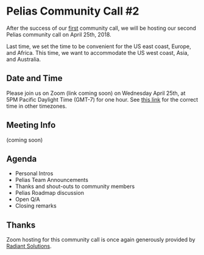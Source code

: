 # Pelias Community Call #2

After the success of our [first](https://pelias.io/announcements/2018-03-15-pelias-community-call/) community call, we will be hosting our second Pelias community call on April 25th, 2018.

Last time, we set the time to be convenient for the US east coast, Europe, and Africa. This time, we want to accommodate the US west coast, Asia, and Australia.

## Date and Time

Please join us on Zoom (link coming soon) on Wednesday April 25th, at 5PM Pacific Daylight Time (GMT-7) for one hour. See [this link](https://www.timeanddate.com/worldclock/converter.html?iso=20180427T000000&p1=202&p2=179&p3=195&p4=95) for the correct time in other timezones.

## Meeting Info

(coming soon)

## Agenda

* Personal Intros
* Pelias Team Announcements
* Thanks and shout-outs to community members
* Pelias Roadmap discussion
* Open Q/A
* Closing remarks

## Thanks

Zoom hosting for this community call is once again generously provided by [Radiant Solutions](http://radiantsolutions.com/).
